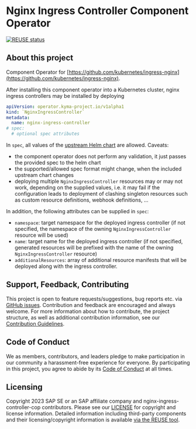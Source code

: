 # Nginx Ingress Controller Component Operator

[![REUSE status](https://api.reuse.software/badge/github.com/SAP/nginx-ingress-controller-cop)](https://api.reuse.software/info/github.com/SAP/nginx-ingress-controller-cop)

## About this project

Component Operator for [https://github.com/kubernetes/ingress-nginx](https://github.com/kubernetes/ingress-nginx).

After installing this component operator into a Kubernetes cluster, nginx ingress controllers may be installed by deploying

```yaml
apiVersion: operator.kyma-project.io/v1alpha1
kind: `NginxIngressController`
metadata:
  name: nginx-ingress-controller
# spec:
  # optional spec attributes
```

In `spec`, all values of the [upstream Helm chart](https://github.com/kubernetes/ingress-nginx/tree/main/charts/ingress-nginx) are allowed. Caveats:
- the component operator does not perform any validation, it just passes the provided spec to the helm chart
- the supported/allowed spec format might change, when the included upstream chart changes
- deploying multiple `NginxIngressController` resources may or may not work, depending on the supplied values, i.e. it may fail if the configuration leads to deployment of clashing singleton resources such as custom resource definitions, webhook definitions, ...

In addition, the following attributes can be supplied in `spec`:
- `namespace`: target namespace for the deployed ingress controller (if not specified, the namespace of the owning `NginxIngressController` resource will be used)
- `name`: target name for the deployed ingress controller (if not specified, generated resources will be prefixed with the name of the owning `NginxIngressController` resource)
- `additionalResources`: array of additional resource manifests that will be deployed along with the ingress controller.

## Support, Feedback, Contributing

This project is open to feature requests/suggestions, bug reports etc. via [GitHub issues](https://github.com/SAP/nginx-ingress-controller-cop/issues). Contribution and feedback are encouraged and always welcome. For more information about how to contribute, the project structure, as well as additional contribution information, see our [Contribution Guidelines](CONTRIBUTING.md).

## Code of Conduct

We as members, contributors, and leaders pledge to make participation in our community a harassment-free experience for everyone. By participating in this project, you agree to abide by its [Code of Conduct](https://github.com/SAP/.github/blob/main/CODE_OF_CONDUCT.md) at all times.

## Licensing

Copyright 2023 SAP SE or an SAP affiliate company and nginx-ingress-controller-cop contributors. Please see our [LICENSE](LICENSE) for copyright and license information. Detailed information including third-party components and their licensing/copyright information is available [via the REUSE tool](https://api.reuse.software/info/github.com/SAP/nginx-ingress-controller-cop).
